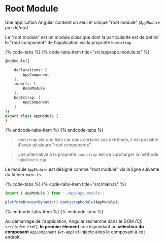 # Root Module

Une application Angular contient un seul et unique "root module" _\(`AppModule` par défaut\)_.

Le "root module" est un module classique dont la particularité est de définir le "root component" de l'application via la propriété `bootstrap`.

{% code-tabs %}
{% code-tabs-item title="src/app/app.module.ts" %}
```typescript
@NgModule({

    declarations: [
        AppComponent
    ],
    imports: [
        BookModule
    ],
    bootstrap: [
        AppComponent
    ]
})
export class AppModule {
}
```
{% endcode-tabs-item %}
{% endcode-tabs %}

> `bootstrap` est une liste car dans certains cas extrêmes, il est possible d'avoir plusieurs "root components".

> Une alternative à la propriété `bootstrap` est de surcharger la méthode `ngDoBootstrap`.

Le module `AppModule` est désigné comme "root module" via la ligne suivante du fichier `main.ts`.

{% code-tabs %}
{% code-tabs-item title="src/main.ts" %}
```typescript
import { AppModule } from './app/app.module';

platformBrowserDynamic().bootstrapModule(AppModule);
```
{% endcode-tabs-item %}
{% endcode-tabs %}

Au démarrage de l'application, Angular recherche dans le DOM _\(Cf. `src/index.html`\)_, **le premier élément** correspondant au **sélecteur du composant** `AppComponent` _\(`wt-app`\)_ et injecte alors le composant à cet endroit.

